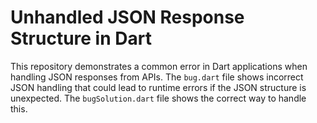 # Unhandled JSON Response Structure in Dart
This repository demonstrates a common error in Dart applications when handling JSON responses from APIs. The `bug.dart` file shows incorrect JSON handling that could lead to runtime errors if the JSON structure is unexpected. The `bugSolution.dart` file shows the correct way to handle this.